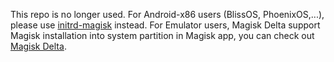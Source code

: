 This repo is no longer used. For Android-x86 users (BlissOS, PhoenixOS,...), please use [initrd-magisk](http://github.com/HuskyDG/initrd-magisk) instead. For Emulator users, Magisk Delta support Magisk installation into system partition in Magisk app, you can check out [Magisk Delta](http://huskydg.github.io/magisk-files). 
